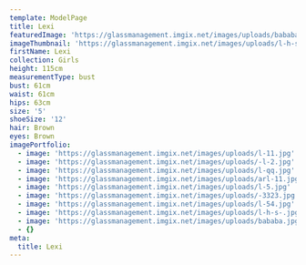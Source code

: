 ```yaml
---
template: ModelPage
title: Lexi
featuredImage: 'https://glassmanagement.imgix.net/images/uploads/bababa.jpg'
imageThumbnail: 'https://glassmanagement.imgix.net/images/uploads/l-h-s-.jpg'
firstName: Lexi
collection: Girls
height: 115cm
measurementType: bust
bust: 61cm
waist: 61cm
hips: 63cm
size: '5'
shoeSize: '12'
hair: Brown
eyes: Brown
imagePortfolio:
  - image: 'https://glassmanagement.imgix.net/images/uploads/l-11.jpg'
  - image: 'https://glassmanagement.imgix.net/images/uploads/-l-2.jpg'
  - image: 'https://glassmanagement.imgix.net/images/uploads/l-qq.jpg'
  - image: 'https://glassmanagement.imgix.net/images/uploads/arl-11.jpg'
  - image: 'https://glassmanagement.imgix.net/images/uploads/l-5.jpg'
  - image: 'https://glassmanagement.imgix.net/images/uploads/-3323.jpg'
  - image: 'https://glassmanagement.imgix.net/images/uploads/l-54.jpg'
  - image: 'https://glassmanagement.imgix.net/images/uploads/l-h-s-.jpg'
  - image: 'https://glassmanagement.imgix.net/images/uploads/bababa.jpg'
  - {}
meta:
  title: Lexi
---
```


